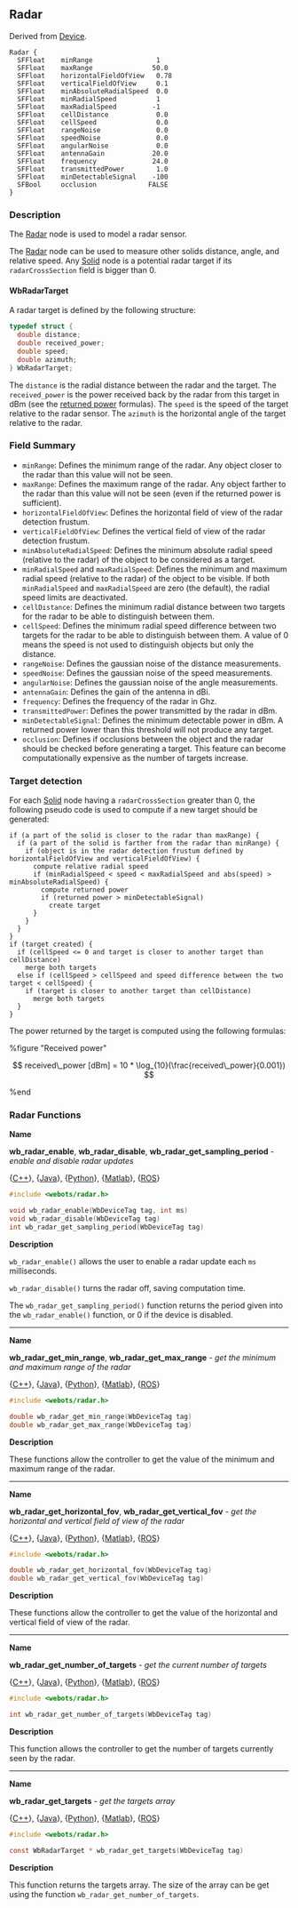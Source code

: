 ## Radar

Derived from [Device](device.md).

```
Radar {
  SFFloat    minRange                1
  SFFloat    maxRange               50.0
  SFFloat    horizontalFieldOfView   0.78
  SFFloat    verticalFieldOfView     0.1
  SFFloat    minAbsoluteRadialSpeed  0.0
  SFFloat    minRadialSpeed          1
  SFFloat    maxRadialSpeed         -1
  SFFloat    cellDistance            0.0
  SFFloat    cellSpeed               0.0
  SFFloat    rangeNoise              0.0
  SFFloat    speedNoise              0.0
  SFFloat    angularNoise            0.0
  SFFloat    antennaGain            20.0
  SFFloat    frequency              24.0
  SFFloat    transmittedPower        1.0
  SFFloat    minDetectableSignal    -100
  SFBool     occlusion             FALSE
}
```

### Description

The [Radar](#radar) node is used to model a radar sensor.

The [Radar](#radar) node can be used to measure other solids distance, angle,
and relative speed. Any [Solid](solid.md) node is a potential radar target if
its `radarCrossSection` field is bigger than 0.

#### WbRadarTarget

A radar target is defined by the following structure:

```c
typedef struct {
  double distance;
  double received_power;
  double speed;
  double azimuth;
} WbRadarTarget;
```

The `distance` is the radial distance between the radar and the target. The
`received_power` is the power received back by the radar from this target in dBm
(see the [returned power](#received-power) formulas). The `speed` is the speed
of the target relative to the radar sensor. The `azimuth` is the horizontal
angle of the target relative to the radar.

### Field Summary

- `minRange`: Defines the minimum range of the radar. Any object closer to the
radar than this value will not be seen.
- `maxRange`: Defines the maximum range of the radar. Any object farther to the
radar than this value will not be seen (even if the returned power is
sufficient).
- `horizontalFieldOfView`: Defines the horizontal field of view of the radar
detection frustum.
- `verticalFieldOfView`: Defines the vertical field of view of the radar detection
frustum.
- `minAbsoluteRadialSpeed`: Defines the minimum absolute radial speed (relative to
the radar) of the object to be considered as a target.
- `minRadialSpeed` and `maxRadialSpeed`: Defines the minimum and maximum radial
speed (relative to the radar) of the object to be visible. If both
`minRadialSpeed` and `maxRadialSpeed` are zero (the default), the radial speed
limits are deactivated.
- `cellDistance`: Defines the minimum radial distance between two targets for the
radar to be able to distinguish between them.
- `cellSpeed`: Defines the minimum radial speed difference between two targets for
the radar to be able to distinguish between them. A value of 0 means the speed
is not used to distinguish objects but only the distance.
- `rangeNoise`: Defines the gaussian noise of the distance measurements.
- `speedNoise`: Defines the gaussian noise of the speed measurements.
- `angularNoise`: Defines the gaussian noise of the angle measurements.
- `antennaGain`: Defines the gain of the antenna in dBi.
- `frequency`: Defines the frequency of the radar in Ghz.
- `transmittedPower`: Defines the power transmitted by the radar in dBm.
- `minDetectableSignal`: Defines the minimum detectable power in dBm. A returned
power lower than this threshold will not produce any target.
- `occlusion`: Defines if occlusions between the object and the radar should be
checked before generating a target. This feature can become computationally
expensive as the number of targets increase.

### Target detection

For each [Solid](solid.md) node having a `radarCrossSection` greater than 0, the
following pseudo code is used to compute if a new target should be generated:

```
if (a part of the solid is closer to the radar than maxRange) {
  if (a part of the solid is farther from the radar than minRange) {
    if (object is in the radar detection frustum defined by horizontalFieldOfView and verticalFieldOfView) {
      compute relative radial speed
      if (minRadialSpeed < speed < maxRadialSpeed and abs(speed) > minAbsoluteRadialSpeed) {
        compute returned power
        if (returned power > minDetectableSignal)
          create target
      }
    }
  }
}
if (target created) {
  if (cellSpeed <= 0 and target is closer to another target than cellDistance)
    merge both targets
  else if (cellSpeed > cellSpeed and speed difference between the two target < cellSpeed) {
    if (target is closer to another target than cellDistance)
      merge both targets
  }
}
```

The power returned by the target is computed using the following formulas:

%figure "Received power"

$$ received\_power [dBm] = 10 * \log_{10}(\frac{received\_power}{0.001}) $$

%end

### Radar Functions

**Name**

**wb\_radar\_enable**, **wb\_radar\_disable**, **wb\_radar\_get\_sampling\_period** - *enable and disable radar updates*

{[C++](cpp-api.md#cpp_radar)}, {[Java](java-api.md#java_radar)}, {[Python](python-api.md#python_radar)}, {[Matlab](matlab-api.md#matlab_radar)}, {[ROS](ros-api.md)}

``` c
#include <webots/radar.h>

void wb_radar_enable(WbDeviceTag tag, int ms)
void wb_radar_disable(WbDeviceTag tag)
int wb_radar_get_sampling_period(WbDeviceTag tag)
```

**Description**

`wb_radar_enable()` allows the user to enable a radar update each `ms`
milliseconds.

`wb_radar_disable()` turns the radar off, saving computation time.

The `wb_radar_get_sampling_period()` function returns the period given into the
`wb_radar_enable()` function, or 0 if the device is disabled.

---

**Name**

**wb\_radar\_get\_min\_range**, **wb\_radar\_get\_max\_range** - *get the minimum and maximum range of the radar*

{[C++](cpp-api.md#cpp_radar)}, {[Java](java-api.md#java_radar)}, {[Python](python-api.md#python_radar)}, {[Matlab](matlab-api.md#matlab_radar)}, {[ROS](ros-api.md)}

``` c
#include <webots/radar.h>

double wb_radar_get_min_range(WbDeviceTag tag)
double wb_radar_get_max_range(WbDeviceTag tag)
```

**Description**

These functions allow the controller to get the value of the minimum and maximum
range of the radar.

---

**Name**

**wb\_radar\_get\_horizontal\_fov**, **wb\_radar\_get\_vertical\_fov** - *get the horizontal and vertical field of view of the radar*

{[C++](cpp-api.md#cpp_radar)}, {[Java](java-api.md#java_radar)}, {[Python](python-api.md#python_radar)}, {[Matlab](matlab-api.md#matlab_radar)}, {[ROS](ros-api.md)}

``` c
#include <webots/radar.h>

double wb_radar_get_horizontal_fov(WbDeviceTag tag)
double wb_radar_get_vertical_fov(WbDeviceTag tag)
```

**Description**

These functions allow the controller to get the value of the horizontal and
vertical field of view of the radar.

---

**Name**

**wb\_radar\_get\_number\_of\_targets** - *get the current number of targets*

{[C++](cpp-api.md#cpp_radar)}, {[Java](java-api.md#java_radar)}, {[Python](python-api.md#python_radar)}, {[Matlab](matlab-api.md#matlab_radar)}, {[ROS](ros-api.md)}

``` c
#include <webots/radar.h>

int wb_radar_get_number_of_targets(WbDeviceTag tag)
```

**Description**

This function allows the controller to get the number of targets currently seen
by the radar.

---

**Name**

**wb\_radar\_get\_targets** - *get the targets array*

{[C++](cpp-api.md#cpp_radar)}, {[Java](java-api.md#java_radar)}, {[Python](python-api.md#python_radar)}, {[Matlab](matlab-api.md#matlab_radar)}, {[ROS](ros-api.md)}

``` c
#include <webots/radar.h>

const WbRadarTarget * wb_radar_get_targets(WbDeviceTag tag)
```

**Description**

This function returns the targets array. The size of the array can be get using
the function `wb_radar_get_number_of_targets`.

